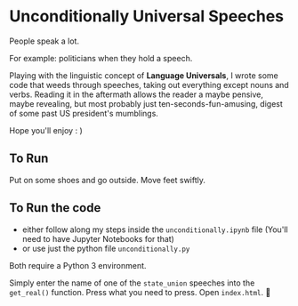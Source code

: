 # Unconditionally Universal Speeches

People speak a lot.

For example: politicians when they hold a speech.

Playing with the linguistic concept of **Language Universals**, I wrote some code that weeds through speeches, taking out everything except nouns and verbs.
Reading it in the aftermath allows the reader a maybe pensive, maybe revealing, but most probably just ten-seconds-fun-amusing, 
digest of some past US president's mumblings.

Hope you'll enjoy : )

## To Run

Put on some shoes and go outside. Move feet swiftly.

## To Run the code

- either follow along my steps inside the `unconditionally.ipynb` file (You'll need to have Jupyter Notebooks for that)
- or use just the python file `unconditionally.py`

Both require a Python 3 environment.

Simply enter the name of one of the `state_union` speeches into the `get_real()` function. Press what you need to press. Open `index.html`. 🎉
